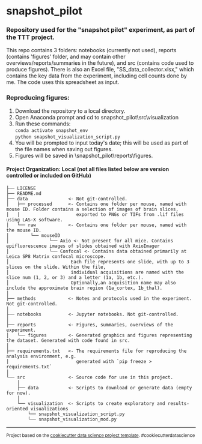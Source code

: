﻿snapshot_pilot
==============================
### Repository used for the "snapshot pilot" experiment, as part of the TTT project.
This repo contains 3 folders: notebooks (currently not used), reports (contains 'figures' folder, and may contain other overviews/reports/summaries in the future), and src (contains code used to produce figures).
There is also an Excel file, "SS_data_collector.xlsx," which contains the key data from the experiment, including cell counts done by me. The code uses this spreadsheet as input.

### Reproducing figures:
1. Download the repository to a local directory.
2. Open Anaconda prompt and cd to snapshot_pilot\src\visualization
3. Run these commands: \
`conda activate snapshot_env` \
`python snapshot_visualization_script.py`
4. You will be prompted to input today's date; this will be used as part of the file names when saving out figures.
5. Figures will be saved in \snapshot_pilot\reports\figures.

#### Project Organization: Local (not all files listed below are version controlled or included on GitHub)

    ├── LICENSE
    ├── README.md         
    ├── data               <- Not git-controlled.
    │   ├── processed      <- Contains one folder per mouse, named with mouse ID. Folder contains a selection of images of brain slices, 
    │   │                     exported to PNGs or TIFs from .lif files using LAS-X software. 
    │   └── raw            <- Contains one folder per mouse, named with the mouse ID.
    │		 └── mouseID
    │				└── Axio <- Not present for all mice. Contains epifluorescence images of slides obtained with AxioImager 
    │				└── Confocal <- Contains data obtained primarily at Leica SP8 Matrix confocal microscope.
    │						Each file represents one slide, with up to 3 slices on the slide. Within the file,
    │						individual acquisitions are named with the slice num (1, 2, or 3) and a letter (1a, 1b, etc.). 
    │						Optionally,an acquisition name may also include the approximate brain region (1a_cortex, 1b_thal).
    │
    ├── methods            <- Notes and protocols used in the experiment. Not git-controlled.
    │
    ├── notebooks          <- Jupyter notebooks. Not git-controlled.
    │
    ├── reports            <- Figures, summaries, overviews of the experiment.
    │   └── figures        <- Generated graphics and figures representing the dataset. Generated with code found in src.
    │
    ├── requirements.txt   <- The requirements file for reproducing the analysis environment, e.g.
    │                         generated with `pip freeze > requirements.txt`
    │
    └── src                <- Source code for use in this project.
        │
        ├── data           <- Scripts to download or generate data (empty for now).
        │   
        └── visualization  <- Scripts to create exploratory and results-oriented visualizations
            └── snapshot_visualization_script.py
            └── snapshot_visualization_mod.py


--------

<p><small>Project based on the <a target="_blank" href="https://drivendata.github.io/cookiecutter-data-science/">cookiecutter data science project template</a>. #cookiecutterdatascience</small></p>
